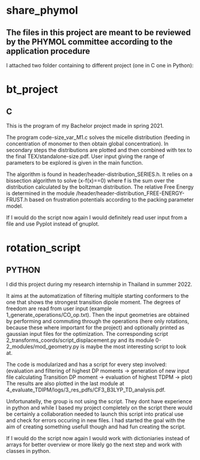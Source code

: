 # share_phymol
## The files in this project are meant to be reviewed by the PHYMOL committee according to the application procedure

I attached two folder containing to different project (one in C one in Python):

# bt_project
## C
This is the program of my Bachelor project made in spring 2021. 

  The program code-size_var_M1.c solves the micelle distribution (feeding in concentration of monomer to then obtain global concentration). 
In secondary steps the distributions are plotted and then combined with tex to the final TEX/standalone-size.pdf.
User input giving the range of parameters to be explored is given in the main function.

  The algorithm is found in header/header-distribution_SERIES.h. It relies on a bissection algorithm to solve (x-f(x)==0) where f is the sum over the distribution calculated by the boltzman distribution. The relative Free Energy is determined in the module /header/header-distribution_FREE-ENERGY-FRUST.h based on frustration potentials according to the packing parameter model.

  If I would do the script now again I would definitely read user input from a file and use Pyplot instead of gnuplot.

# rotation_script
## PYTHON
I did this project during my research internship in Thailand in summer 2022.

  It aims at the automatization of filtering multiple starting conformers to the one that shows the strongest transition dipole moment. The degrees of freedom are read from user input (example 1_generate_operations/CO_op.txt). Then the input geometries are obtained by performing and commuting through the operations (here only rotations, because these where important for the project) and optionally printed as gaussian input files for the optimization. The corresponding script 2_transforms_coords/script_displacement.py and its module 0-2_modules/mod_geometry.py is maybe the most interesting script to look at.

  The code is modularized and has a script for every step involved:
(evaluation and filtering of highest DP moments -> generation of new input file calculating Transition DP moment -> evaluation of highest TDPM -> plot)
The results are also plotted in the last module at 4_evaluate_TDIPM/logs/3_res_pdfs/CF3_B3LYP_TD_analysis.pdf.

  Unfortunatelly, the group is not using the script. They dont have experience in python and while I based my project completely on the script there would be certainly a collaboration needed to launch this script into pratical use and check for errors occuring in new files. I had started the goal with the aim of creating something usefull though and had fun creating the script.
  
  If I would do the script now again I would work with dictioniaries instead of arrays for better overview or more likely go the next step and work with classes in python.
